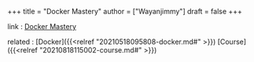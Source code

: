 +++
title = "Docker Mastery"
author = ["Wayanjimmy"]
draft = false
+++

link
: [Docker Mastery](https://www.udemy.com/course/docker-mastery/)

related
: [Docker]({{<relref "20210518095808-docker.md#" >}}) [Course]({{<relref "20210818115002-course.md#" >}})
